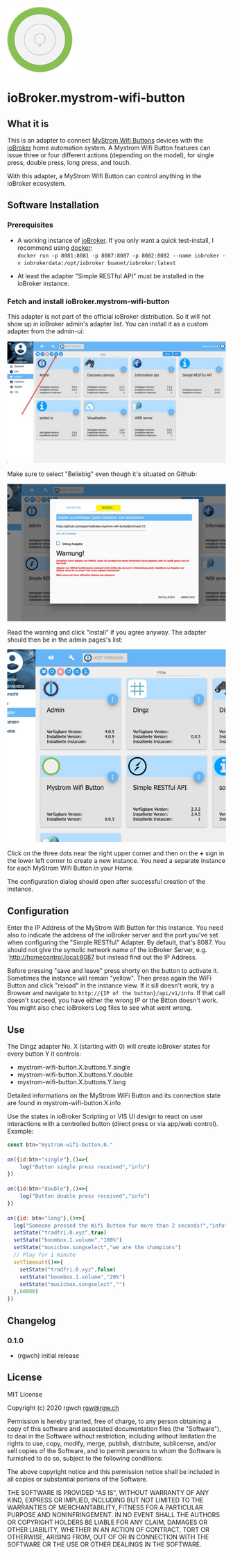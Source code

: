 ![Logo](admin/mystrom-wifi-button.png)
# ioBroker.mystrom-wifi-button

## What it is

This is an adapter to connect [MyStrom Wifi Buttons](https://mystrom.ch/de/wifi-button/) devices with the [ioBroker](http://iobroker.net) home automation system. A Mystrom Wifi Button features can issue three or four different actions (depending on the model), for single press, double press, long press, and touch.

With this adapter, a MyStrom Wifi Button can control anything in the ioBroker ecosystem.


## Software Installation

### Prerequisites

- A working instance of [ioBroker](http://www.iobroker.net). If you only want a quick test-install, I recommend using [docker](https://www.docker.com/):  
`docker run -p 8081:8081 -p 8087:8087 -p 8082:8082 --name iobroker -v iobrokerdata:/opt/iobroker buanet/iobroker:latest`

- At least the adapter "Simple RESTful API" must be installed in the ioBroker instance.

### Fetch and install ioBroker.mystrom-wifi-button

This adapter is not part of the official ioBroker distribution. So it will not show up in ioBroker admin's adapter list.
You can install it as a custom adapter from the admin-ui:

![](rsc/dingz_1.jpg)

Make sure to select "Beliebig" even though it's situated on Github:

![](rsc/button_2.jpg)

Read the warning and click "install" if you agree anyway.
The adapter should then be in the admin pages's list:

![](rsc/button_3.jpg)

Click on the three dots near the right upper corner and then on the **+** sign in the lower left corner to create a new instance. You need a separate instance for each MyStrom Wifi Button in your Home.

The configuration dialog should open after successful creation of the instance. 

## Configuration

Enter the IP Address of the MyStrom Wifi Button for this instance. You need also to indicate the address of the ioBroker server and the port you've set when configuring the "Simple RESTful" Adapter. By default, that's 8087. You should not give the symolic network name of the ioBroker Server, e.g. `http://homecontrol.local:8087 but instead find out the IP Address.

Before pressing "save and leave" press shorty on the button to activate it. Sometimes the instance will remain "yellow". Then press again the WiFi Button and click "reload" in the instance view. If it sill doesn't work, try a Browser and navigate to `http://{IP of the button}/api/v1/info`. If that call doesn't succeed, you have either the wrong IP or the Bitton doesn't work. You might also chec ioBrokers Log files to see what went wrong.

## Use

The Dingz adapter No. X (starting with 0) will create ioBroker states for every button Y it controls:

* mystrom-wifi-button.X.buttons.Y.single 
* mystrom-wifi-button.X.buttons.Y.double
* mystrom-wifi-button.X.buttons.Y.long

Detailed informations on the MyStrom WiFi Button and its connection state are found in mystrom-wifi-button.X.info

Use the states in ioBroker Scripting or VIS UI design to react on user interactions with a controlled button (direct press or via app/web control). Example:

```javascript
const btn="mystrom-wifi-button.0."

on({id:btn+"single"},()=>{
    log("Button single press received","info")
})

on({id:btn+"double"},()=>{
    log("Button double press received","info")
})

on({id: btn+"long"},()=>{
  log("Someone pressed the Wifi Button for more than 2 seconds!","info")
  setState("tradfri.0.xyz",true)
  setState("boombox.1.volume","100%")
  setState("musicbox.songselect","we are the champions")
  // Play for 1 minute
  setTimeout(()=>{
    setState("tradfri.0.xyz",false)
    setState("boombox.1.volume","20%")
    setState("musicbox.songselect","")
  },60000)
})
```


## Changelog

### 0.1.0
* (rgwch) initial release

## License
MIT License

Copyright (c) 2020 rgwch <rgw@rgw.ch>

Permission is hereby granted, free of charge, to any person obtaining a copy
of this software and associated documentation files (the "Software"), to deal
in the Software without restriction, including without limitation the rights
to use, copy, modify, merge, publish, distribute, sublicense, and/or sell
copies of the Software, and to permit persons to whom the Software is
furnished to do so, subject to the following conditions:

The above copyright notice and this permission notice shall be included in all
copies or substantial portions of the Software.

THE SOFTWARE IS PROVIDED "AS IS", WITHOUT WARRANTY OF ANY KIND, EXPRESS OR
IMPLIED, INCLUDING BUT NOT LIMITED TO THE WARRANTIES OF MERCHANTABILITY,
FITNESS FOR A PARTICULAR PURPOSE AND NONINFRINGEMENT. IN NO EVENT SHALL THE
AUTHORS OR COPYRIGHT HOLDERS BE LIABLE FOR ANY CLAIM, DAMAGES OR OTHER
LIABILITY, WHETHER IN AN ACTION OF CONTRACT, TORT OR OTHERWISE, ARISING FROM,
OUT OF OR IN CONNECTION WITH THE SOFTWARE OR THE USE OR OTHER DEALINGS IN THE
SOFTWARE.